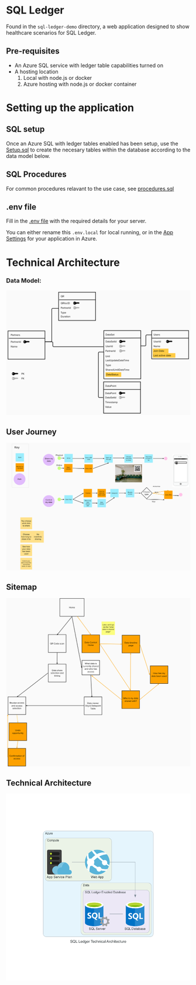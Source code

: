 # SQL Ledger

Found in the `sql-ledger-demo` directory, a web application designed to show healthcare scenarios for SQL Ledger.

## Pre-requisites

- An Azure SQL service with ledger table capabilities turned on
- A hosting location
  1. Local with node.js or docker
  2. Azure hosting with node.js or docker container

# Setting up the application

## SQL setup

Once an Azure SQL with ledger tables enabled has been setup, use the [Setup.sql](sql/Setup.sql) to create the necesary tables within the database according to the data model below.

## SQL Procedures

For common procedures relavant to the use case, see [procedures.sql](sql/procedures.sql)

## .env file

Fill in the [.env file](https://github.com/Avanade/emtech-distributed-data/blob/main/sql-ledger-demo/.env.template) with the required details for your server.

You can either rename this `.env.local` for local running, or in the [App Settings](https://docs.microsoft.com/en-gb/azure/app-service/configure-common#configure-app-settings) for your application in Azure.

# Technical Architecture

### Data Model:

![](./sql-ledger-images/data-model.png)

## User Journey

![](./sql-ledger-images/user-journey.png)

## Sitemap

![](./sql-ledger-images/sitemap.png)

## Technical Architecture

![](./diagrams-as-code/sql_ledger_technical_architecture.png)
